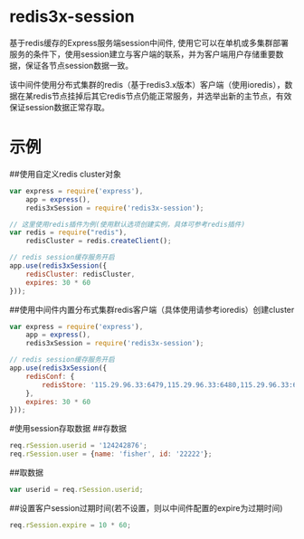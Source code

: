 # redis3x-session
基于redis缓存的Express服务端session中间件, 使用它可以在单机或多集群部署服务的条件下，使用session建立与客户端的联系，并为客户端用户存储重要数据，保证各节点session数据一致。

该中间件使用分布式集群的redis（基于redis3.x版本）客户端（使用ioredis），数据在某redis节点挂掉后其它redis节点仍能正常服务，并选举出新的主节点，有效保证session数据正常存取。

# 示例

##使用自定义redis cluster对象
```javascript
var express = require('express'),
    app = express(),
    redis3xSession = require('redis3x-session');

// 这里使用redis插件为例(使用默认选项创建实例，具体可参考redis插件)
var redis = require("redis"),
    redisCluster = redis.createClient();

// redis session缓存服务开启
app.use(redis3xSession({
    redisCluster: redisCluster,
    expires: 30 * 60
}));
```



##使用中间件内置分布式集群redis客户端（具体使用请参考ioredis）创建cluster
```javascript
var express = require('express'),
    app = express(),
    redis3xSession = require('redis3x-session');

// redis session缓存服务开启
app.use(redis3xSession({
    redisConf: {
        redisStore: '115.29.96.33:6479,115.29.96.33:6480,115.29.96.33:6481,115.29.96.33:6482,115.29.96.33:6483,115.29.96.33:6484,115.29.96.33:6485,115.29.96.33:6486,115.29.96.33:6487'
    },
    expires: 30 * 60
}));
```


#使用session存取数据
##存数据
```javascript
req.rSession.userid = '124242876';
req.rSession.user = {name: 'fisher', id: '22222'};
```

##取数据
```javascript
var userid = req.rSession.userid;
```

##设置客户session过期时间(若不设置，则以中间件配置的expire为过期时间)
```javascript
req.rSession.expire = 10 * 60;
```




